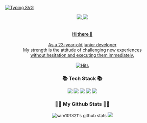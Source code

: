 

[![Typing SVG](https://readme-typing-svg.demolab.com?font=Lobster&size=60&duration=4000&pause=1000&color=2E94F5FF&center=true&vCenter=true&width=1000&height=80&lines=Hi+I'm+Frontend+Developer)](https://git.io/typing-svg)


<!-- ![header](https://capsule-render.vercel.app/api?type=waving&color=6DA9E4&height=200&section=header&text=WELCOME%20&fontSize=50&fontAlignY=40&fontColor=FFFFFF)


 -->
 <div align="center">
<a href="https://https://velog.io/@sam101321"><img src="https://img.shields.io/badge/Blog-000000?style=flat-square&logo=Velog&logoColor=white"/> <a href=https://mail.google.com /><img src="https://img.shields.io/badge/sam010321@gmail.com-E34F26?style=flat-square&logo=gmail&logoColor=white"/> 
</div>
 <br />
 <div align="center">
  
 #### Hi there 👋

As a 23-year-old junior developer<br />
My strength is the attitude of challenging new experiences 
<br />  without hesitation and executing them immediately.
<br />
<br /> 
[![Hits](https://hits.seeyoufarm.com/api/count/incr/badge.svg?url=https%3A%2F%2Fgithub.com%2Fsam101321%2Fhit-counter&count_bg=%2379C83D&title_bg=%23555555&icon=&icon_color=%23E7E7E7&title=hits&edge_flat=false)](https://hits.seeyoufarm.com)
<br />
### 📚 Tech Stack 📚

<img src="https://img.shields.io/badge/HTML-E34F26?style=flat-square&logo=html5&logoColor=white"/> <img src="https://img.shields.io/badge/CSS-1572B6?style=flat-square&logo=CSS3&logoColor=white"/> <img src="https://img.shields.io/badge/JavaScript-F7DF1E?style=flat-square&logo=JavaScript&logoColor=black"/> <img src="https://img.shields.io/badge/TypeScript-3178C6?style=flat-square&logo=TypeScript&logoColor=white"/> <img src="https://img.shields.io/badge/React-61DAFB?style=flat-square&logo=React&logoColor=white"> 

<!-- <img src="https://img.shields.io/badge/Python-3776AB?style=flat-square&logo=Python&logoColor=white"> <img src="https://img.shields.io/badge/Django-092E20?style=flat-square&logo=Django&logoColor=white"> <img src="https://img.shields.io/badge/MySQL-4479A1?style=flat-square&logo=MySQL&logoColor=white">  <img src="https://img.shields.io/badge/AmazonAWS-232F3E?style=flat-square&logo=amazonaws&logoColor=white"> -->

</div>


<h3 align="center">👩‍💻 My Github Stats 👩‍💻</h3>

<div align="center">
<!--  <a href="s">
  <img src="https://github-readme-stats.vercel.app/api?username=sam101321&theme=tokyonight&show_icons=true" width="42%" />
</a>
 <a href="s">
  <img src="https://github-readme-stats.vercel.app/api/top-langs/?username=sam101321&exclude_repo=dkssud8150.github.io&layout=compact&theme=tokyonight" />
</a> -->


![sam101321's github stats](https://github-readme-stats.vercel.app/api?username=sam101321&show_icons=true)
<img src="https://github-readme-stats.vercel.app/api/top-langs/?username=sam101321&layout=compact&hide_border=true">

</div>
